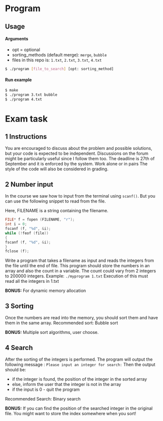 # Program
## Usage
#### Arguments
- opt = optional
- sorting_methods (default merge): ```merge```, ```bubble```
- files in this repo is: ```1.txt```, ```2.txt```, ```3.txt```, ```4.txt```
```sh
$ ./program [file_to_search] [opt: sorting_method]
```
#### Run example
```sh
$ make
$ ./program 3.txt bubble
$ ./program 4.txt
```
# Exam task
## 1 Instructions

You are encouraged to discuss about the problem and possible solutions, but your code is expected to be independent.
Discussions on the forum might be particularly useful since I follow them too.
The deadline is 27th of September and it is enforced by the system.
Work alone or in pairs
The style of the code will also be considered in grading.


## 2 Number input
In the course we saw how to input from the terminal using ```scanf()```.
But you can use the following snippet to read from the file.

Here, FILENAME is a string containing the filename.

```c
FILE* f = fopen (FILENAME, "r");
int i = 0;
fscanf (f, "%d", &i);
while (!feof (file))
{
fscanf (f, "%d", &i);
}
fclose (f);
```

Write a program that takes a filename as input and reads the integers from the file until the end of file. This program should store the numbers in an array and also the count in a variable. The count could vary from 2 integers to 200000 integers.
Example: ```./myprogram 1.txt```
Execution of this must read all the integers in 1.txt

**BONUS:** For dynamic memory allocation

## 3 Sorting
Once the numbers are read into the memory, you should sort them and have them in the same array.
Recommended sort: Bubble sort

**BONUS:** Multiple sort algorithms, user choose.

## 4 Search
After the sorting of the integers is performed. The program will output the following message :
```Please input an integer for search:```
Then the output should be:

* if the integer is found, the position of the integer in the sorted array
* else, inform the user that the integer is not in the array
* if the input is 0 - quit the program

Recommended Search: Binary search

**BONUS:** If you can find the position of the searched integer in the original file. You might want to store the index somewhere when you sort!